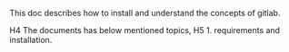 This doc describes how to install and understand the concepts of gitlab. 

H4 The documents has below mentioned topics,
H5 1. requirements and installation.



